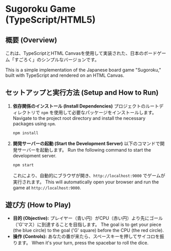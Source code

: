 # Sugoroku Game (TypeScript/HTML5)

## 概要 (Overview)

これは、TypeScriptとHTML Canvasを使用して実装された、日本のボードゲーム「すごろく」のシンプルなバージョンです。

This is a simple implementation of the Japanese board game "Sugoroku," built with TypeScript and rendered on an HTML Canvas.

## セットアップと実行方法 (Setup and How to Run)

1.  **依存関係のインストール (Install Dependencies)**
    プロジェクトのルートディレクトリで `npm` を使用して必要なパッケージをインストールします。
    Navigate to the project root directory and install the necessary packages using `npm`.
    ```bash
    npm install
    ```

2.  **開発サーバーの起動 (Start the Development Server)**
    以下のコマンドで開発サーバーを起動します。
    Run the following command to start the development server.
    ```bash
    npm start
    ```
    これにより、自動的にブラウザが開き、`http://localhost:9000` でゲームが実行されます。
    This will automatically open your browser and run the game at `http://localhost:9000`.

## 遊び方 (How to Play)

-   **目的 (Objective):** プレイヤー（青い円）がCPU（赤い円）より先にゴール（'G'マス）に到達することを目指します。
    The goal is to get your piece (the blue circle) to the goal ('G' square) before the CPU (the red circle).
-   **操作 (Controls):** あなたの番が来たら、スペースキーを押してサイコロを振ります。
    When it's your turn, press the spacebar to roll the dice.